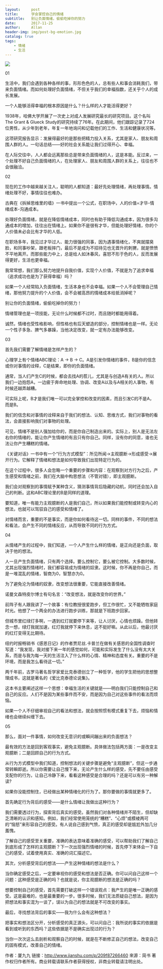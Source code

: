 ```yaml
---
layout:     post
title:      学会掌控自己的情绪
subtitle:   别让负面情绪，偷偷吃掉你的努力
date:       2017-11-25
author:     Allan
header-img: img/post-bg-emotion.jpg
catalog: true
tags:
    - 情绪
    - 生活
---
```


![](http://upload-images.jianshu.io/upload_images/1839401-82b1809c27f04a7d.png?imageMogr2/auto-orient/strip%7CimageView2/2/w/506)

01

生活中，我们会遇到各种各样的事，形形色色的人，总有些人和事会消耗我们，带来负面情绪。而如何处理好负面情绪，不但关乎我们的幸福指数，还关乎个人的成长发展。

一个人能够活得幸福的根本原因是什么？什么样的人才能活得更好？

1938年，哈佛大学开展了一次史上对成人发展研究最长的研究项目。这个名叫The Grant & Glueck Study的研究持续了76年。在此期间，他们跟踪记录了724位男性，从少年到老年，年复一年地询问和记载他们的工作、生活和健康状况等。

这项研究报告显示：发展得最好的是那些把精力投入关系，尤其是家人、朋友和周围人群的人。一句话总结——好的社会关系能让我们过得开心、幸福。

在人际交往中，人人都会远离那些总是带来负面情绪的人，这是本能。反过来，一个处理不好自己负面情绪的人，在处理家人、朋友和周围人群的关系上，往往也不会很融洽。

02

现在的工作中越来越关注人，聪明的人都知道：最好先处理情绪，再处理事情。情绪处理不好，事情往往也难办。

古典在《拆掉思维里的墙》一书中提出一个公式，在职场中，人的价值=才华-情绪成本-沟通成本。

处理好负面情绪，就是在降低情绪成本，同时也有助于降低沟通成本，因为很多沟通成本的增加，往往出在情绪上。如果你不是很有才华，但能处理好情绪，你的个人价值未必会比有才华的人低。

在职场多年，我见过才华过人、能力很强的同事，因为遇事情绪化，不爽就摆臭脸，和同事吵架，跟老板摔门，最后不是成为不招待见也无晋升的刺猬，就是愤愤不平地离开。而那些能力中上，总是给人如沐春风，喜怒不形于色的人，反而发展得更好，生活也更幸福。

我常常想，我们那么努力地提升自我价值，实现个人价值，不就是为了追求幸福（追求成功也是为了获得幸福）吗？

如果一个人经常陷入负面情绪，生活本身也不会幸福。如果一个人不会管理自己情绪，那他努力提升的个人价值，会不会被高昂的情绪成本给抵消掉呢？

别让你的负面情绪，偷偷吃掉你的努力！

情绪管理也是一项技能，无论什么时候都不过时，而且随时都能用得着。

诚然，情绪也受性格影响，但性格也有后天塑造的部分，控制情绪也是一样。无论一个性子多急、脾气多暴躁，当他决定改变，就一定有办法能够改变。

03

首先我们需要了解情绪是怎样产生的？

心理学上有个情绪ABC理论：A → B → C。A是引发你情绪的事件，B是你的信念或你对事情的诠释，C是结果，即你的负面情绪。

通常，当人们产生C的时候，都会去找A的茬儿，尤其是与创造A有关的人。所以我们一边抱怨A，一边疲于奔命地处理、协调、改变A以及与A相关的人事物，有时候还越弄越糟。

可实际上呢，B才是我们唯一可以完全掌控和改变的因素，而且引发C的不是A，而是B。

我们的信念和对事情的诠释来自于我们的想法、认知、思维方式，我们对事物的看法，会直接影响我们对事物的处理。

可见，情绪不是别人强加给你的，而是你自己制造出来的。实际上，别人是无法左右你的情绪的，能让你产生情绪的有且只有你自己。同样，没有你的同意，谁也无法让你产生糟糕的情绪。

《关键对话》一书中有一个“行为方式模型”：所见所闻→主观臆断→形成感受→展开行为。它解释了情绪和想法是如何导致我们出现特定行为的。

在这个过程中，很多人会忽略一个重要的步骤和内容：在观察到对方行为之后，产生感受和情绪之前，我们在大脑中构思想法（不管对错），即主观臆断。

我们会对观察到的事情赋予某种含义，猜测事情背后隐藏的动机，同时还会加入自己的判断。这和ABC理论里的B是同样的道理。

要知道，唯一有能力主观臆断的人是我们自己，所以如果我们能控制或转变内心的想法，也就可以驾驭自己的感受和情绪了。

对情绪而言，重要的不是事实，而是你如何看待这一切。同样的事件，不同的想法和看法，会产生不同的情绪反应，从而导致不同的行为方式。

04

从情绪产生的过程中，我们知道，一个人产生什么样的情绪，是正向还是负面，取决于他的想法。

人一旦产生负面情绪，只有两个选择。要么控制它，要么被它控制。大多数时候，尤其出现强烈情绪时，我们都容易成为情绪的奴隶。这时候，你不再是你自己，而是一堆混乱的情绪，智商为0，智慧亦为0。

为了避免沦为情绪的奴隶，改变想法很重要，它能直接改善情绪。

诺曼文森特皮尔博士有句名言：“改变想法，就是改变你的世界。”

前阵子有人跟我讲了一个故事：有位教授很爱跑步，但工作很忙，又不能牺牲家庭时光。他想了一个两全的办法进行跑步训练，那就是下班跑步回家。

但城市里红绿灯多啊，一遇到红灯就要停下来等，让人讨厌，心情也烦躁。但他转念一想，绿灯我就加速，红灯我就停下来休息，这不挺好嘛。从此以后，他最讨厌的红灯变得无比期待。

纽约时报畅销书《感恩日记》的作者贾尼丝.卡普兰在做有关感恩的全国性调查时写道：“我发现，我对接下来一年的感觉如何，可能和实际发生了什么没有太大关系，而是与我为每一天的生活注入了什么样的心情、精神和态度有关。重要的不是环境，而是我怎么看待这一切。”

两千年前，古罗马著名哲学家爱比克泰德创立了一种哲学，他的学生把他的思想整理成书，这就是著名的《爱比克泰德论说集》。

这本书主要阐述这样一个思想：幸福生活的关键就是——明白我们只能控制自己和自己的反应。人们不是因为某些事件而不安，而是因为自己对这些事件的看法而烦恼。

如果一个人不仔细审视自己的看法和想法，就会按照惯有模式重复下去，烦恼和情绪也会继续纠缠下去。

05

那么，面对一件事情，如何改变无意识的或瞬间蹦出来的负面想法？

最有效的方法是回到客观事实，避免主观臆断。具体做法包括两方面：一是改变主观臆断；二是回顾自己的行为方式。

从行为方式模型中我们知道，控制想法的关键步骤是避免“主观臆断”，但这一步通常转瞬即逝。所以你需要让自己慢下来，无论产生什么样的感受，先不要任由感受支配你的行为，让自己冷静下来，看看这种感受是合理的吗？还是可以有另一种解读?

如果你没能控制住，已经做出某种情绪化的行为了。那你要做的事情就更多了。

首先确定行为背后的感受——是什么情绪让我做出这种行为？

我们需要透过行为，探索背后真实的感受。虽然我们对各种情绪并不陌生，但却缺乏清晰的认识和感知。例如，我们经常使用笼统的“糟糕”、“心烦”或模棱两可的“恼怒”来形容自己的感受。有人说自己感到气愤，真正的感受却是尴尬外加几分羞愧。

了解自己的感受至关重要，准确的表达意味着准确的感受，可以帮助我们了解自己到底形成了怎样的主观臆断？下一次出现强烈情绪的时候，首先停下来体会一下自己的感受，试着使用真实、准确的词汇描述它。

其次，分析感受背后的想法——产生这种情绪的想法是什么？

当你确定感受之后，一定要审视你的感受和想法是否正确。你可以问自己这样一个问题：这种感受是正确的吗？也就是说，你主观臆断的想法是正确的吗？

想要控制自己的感受，首先需要打破这样一个错误观点：我产生的是唯一正确的感受。这是最难的，也是最重要的一步。很多时候，我们无法质疑自己想法，是因为把想法和事实混为一谈了，误以为自己的想法就是不可改变的事实。

最后，寻找想法背后的事实——我为什么会有这种想法？

把事实和想法区分开，分析感受的真正源头，可以问自己：我所说的事实的依据是看到或听到的东西吗？这些依据是不是确实出现过的行为？

当你一次次这么去剖析和观察自己的时候，就是在不断修正自己的想法，改变自己的固有模式，改善自己的情绪。

作者：厦九九
链接：http://www.jianshu.com/p/209f87266460
來源：简书
著作权归作者所有。商业转载请联系作者获得授权，非商业转载请注明出处。
